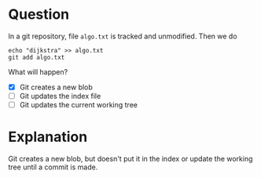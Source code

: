 # Question
In a git repository, file `algo.txt` is tracked and unmodified.
Then we do
```
echo "dijkstra" >> algo.txt
git add algo.txt
```

What will happen?
- [x] Git creates a new blob 
- [ ] Git updates the index file
- [ ] Git updates the current working tree

# Explanation
Git creates a new blob, but doesn't put it in the index or update the working tree until a commit is made.